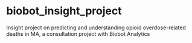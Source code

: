 # biobot_insight_project
 Insight project on predicting and understanding opioid overdose-related deaths in MA, a consultation project with Biobot Analytics
